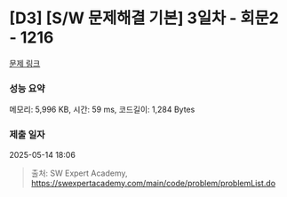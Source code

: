 # [D3] [S/W 문제해결 기본] 3일차 - 회문2 - 1216 

[문제 링크](https://swexpertacademy.com/main/code/problem/problemDetail.do?contestProbId=AV14Rq5aABUCFAYi) 

### 성능 요약

메모리: 5,996 KB, 시간: 59 ms, 코드길이: 1,284 Bytes

### 제출 일자

2025-05-14 18:06



> 출처: SW Expert Academy, https://swexpertacademy.com/main/code/problem/problemList.do